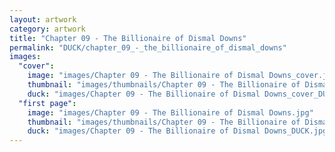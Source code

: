 ```yaml
---
layout: artwork
category: artwork
title: "Chapter 09 - The Billionaire of Dismal Downs"
permalink: "DUCK/chapter_09_-_the_billionaire_of_dismal_downs"
images:
  "cover":
    image: "images/Chapter 09 - The Billionaire of Dismal Downs_cover.jpg"
    thumbnail: "images/thumbnails/Chapter 09 - The Billionaire of Dismal Downs_cover.jpg"
    duck: "images/Chapter 09 - The Billionaire of Dismal Downs_cover_DUCK.jpg"
  "first page":
    image: "images/Chapter 09 - The Billionaire of Dismal Downs.jpg"
    thumbnail: "images/thumbnails/Chapter 09 - The Billionaire of Dismal Downs.jpg"
    duck: "images/Chapter 09 - The Billionaire of Dismal Downs_DUCK.jpg"
---
```

